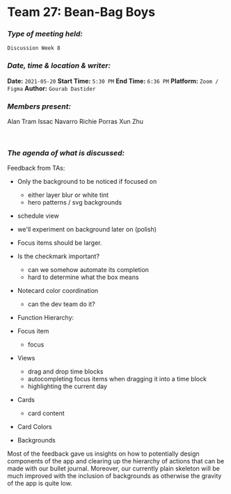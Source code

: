 # **Team 27: Bean-Bag Boys**
### *Type of meeting held:*
```
Discussion Week 8
```
### *Date, time & location & writer:*
**Date:** `2021-05-20`
**Start Time:** `5:30 PM`
**End Time:** `6:36 PM`
**Platform:** `Zoom / Figma`
**Author:** `Gourab Dastider`
​
### *Members present:*

Alan Tram
Issac Navarro
Richie Porras
Xun Zhu

​
### *The agenda of what is discussed:*
Feedback from TAs:
- Only the background to be noticed if focused on
    - either layer blur or white tint
    - hero patterns / svg backgrounds
- schedule view

- we'll experiment on background later on (polish)
- Focus items should be larger.
- Is the checkmark important? 
    - can we somehow automate its completion 
    - hard to determine what the box means  
- Notecard color coordination
    - can the dev team do it?
- Function Hierarchy:
- Focus item
  - focus 
- Views
  - drag and drop time blocks
  - autocompleting focus items when dragging it into a time block
  - highlighting the current day
- Cards
  - card content 
- Card Colors
- Backgrounds


Most of the feedback gave us insights on how to potentially design components of the app and clearing up the hierarchy of actions that can be made with our bullet journal. Moreover, our currently plain skeleton will be much improved with the inclusion of backgrounds as otherwise the gravity of the app is quite low.